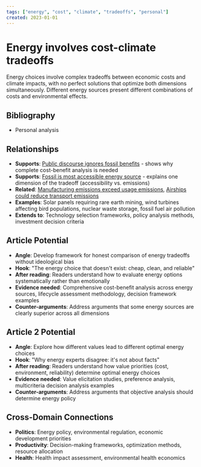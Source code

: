 ```yaml
---
tags: ["energy", "cost", "climate", "tradeoffs", "personal"]
created: 2023-01-01
---
```


# Energy involves cost-climate tradeoffs

Energy choices involve complex tradeoffs between economic costs and climate impacts, with no perfect solutions that optimize both dimensions simultaneously. Different energy sources present different combinations of costs and environmental effects.

## Bibliography

- Personal analysis

## Relationships
- **Supports**: [Public discourse ignores fossil benefits](energy-discourse-fossil-benefits.md) - shows why complete cost-benefit analysis is needed
- **Supports**: [Fossil is most accessible energy source](energy-fossil-accessible.md) - explains one dimension of the tradeoff (accessibility vs. emissions)
- **Related**: [Manufacturing emissions exceed usage emissions](energy-manufacturing-emissions.md), [Airships could reduce transport emissions](energy-airships-transport.md)
- **Examples**: Solar panels requiring rare earth mining, wind turbines affecting bird populations, nuclear waste storage, fossil fuel air pollution
- **Extends to**: Technology selection frameworks, policy analysis methods, investment decision criteria

## Article Potential
- **Angle**: Develop framework for honest comparison of energy tradeoffs without ideological bias
- **Hook**: "The energy choice that doesn't exist: cheap, clean, and reliable"
- **After reading**: Readers understand how to evaluate energy options systematically rather than emotionally
- **Evidence needed**: Comprehensive cost-benefit analysis across energy sources, lifecycle assessment methodology, decision framework examples
- **Counter-arguments**: Address arguments that some energy sources are clearly superior across all dimensions

## Article 2 Potential
- **Angle**: Explore how different values lead to different optimal energy choices
- **Hook**: "Why energy experts disagree: it's not about facts"
- **After reading**: Readers understand how value priorities (cost, environment, reliability) determine optimal energy choices
- **Evidence needed**: Value elicitation studies, preference analysis, multicriteria decision analysis examples
- **Counter-arguments**: Address arguments that objective analysis should determine energy policy

## Cross-Domain Connections
- **Politics**: Energy policy, environmental regulation, economic development priorities
- **Productivity**: Decision-making frameworks, optimization methods, resource allocation
- **Health**: Health impact assessment, environmental health economics